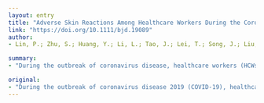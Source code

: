 ```yaml
---
layout: entry
title: "Adverse Skin Reactions Among Healthcare Workers During the Coronavirus Disease 2019 Outbreak: A Survey in Wuhan and Its Surrounding Regions"
link: "https://doi.org/10.1111/bjd.19089"
author:
- Lin, P.; Zhu, S.; Huang, Y.; Li, L.; Tao, J.; Lei, T.; Song, J.; Liu, D.; Chen, L.; Shi, Y.; Jiang, S.; Liu, Q.; Xie, J.; Chen, H.; Duan, Y.; Xia, Y.; Zhou, Y.; Mei, Y.; Zhou, X.; Wu, J.; Fang, M.; Meng, Z.; Li, H.

summary:
- "During the outbreak of coronavirus disease, healthcare workers (HCWs) caring for COVID-19 patient have to wear personal protective equipment (PPE) They are therefore susceptible to PPE-related adverse skin reactions. Little is known about the prevalence and characteristics of these adverse skin reaction and their associated risk factors. The risk factors are not known about. the prevalence of the adverse skin. reactions and associated risks. However, little is known. about their prevalence."

original:
- "During the outbreak of coronavirus disease 2019 (COVID-19), healthcare workers (HCWs) caring for COVID-19 patient have to wear personal protective equipment (PPE) and are therefore susceptible to PPE-related adverse skin reactions. However, little is known about the prevalence and characteristics of these adverse skin reactions and their associated risk factors."
---
```


